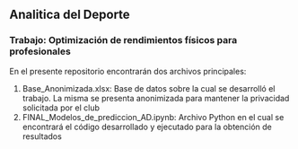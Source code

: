 ## Analitica del Deporte
### Trabajo: Optimización de rendimientos físicos para profesionales

En el presente repositorio encontrarán dos archivos principales:
1. Base_Anonimizada.xlsx: Base de datos sobre la cual se desarrolló el trabajo. La misma se presenta anonimizada para mantener la privacidad solicitada por el club
2. FINAL_Modelos_de_prediccion_AD.ipynb: Archivo Python en el cual se encontrará el código desarrollado y ejecutado para la obtención de resultados
